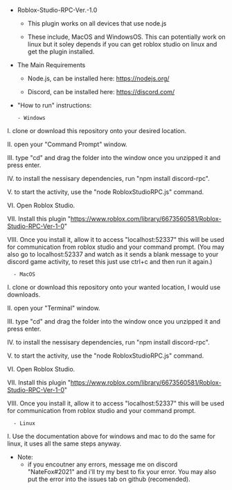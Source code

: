 - Roblox-Studio-RPC-Ver.-1.0

    - This plugin works on all devices that use node.js

    - These include, MacOS and WindowsOS. This can potentially work on
      linux but it soley depends if you can get roblox studio on linux
      and get the plugin installed.
      
- The Main Requirements

    - Node.js, can be installed here: https://nodejs.org/

    - Discord, can be installed here: https://discord.com/

- "How to run" instructions:

      - Windows

I. clone or download this repository onto your desired location.

II. open your "Command Prompt" window.

III. type "cd" and drag the folder into the window once you unzipped it and press enter.

IV. to install the nessisary dependencies, run "npm install discord-rpc".

V. to start the activity, use the "node RobloxStudioRPC.js" command.

VI. Open Roblox Studio.

VII. Install this plugin "https://www.roblox.com/library/6673560581/Roblox-Studio-RPC-Ver-1-0"

VIII. Once you install it, allow it to access "localhost:52337" this will be used for communication
   from roblox studio and your command prompt. (You may also go to localhost:52337 and watch as 
   it sends a blank message to your discord game activity, to reset this just use ctrl+c and then 
   run it again.)

      - MacOS

I. clone or download this repository onto your wanted location, I would use downloads.

II. open your "Terminal" window.

III. type "cd" and drag the folder into the window once you unzipped it and press enter.

IV. to install the nessisary dependencies, run "npm install discord-rpc".

V. to start the activity, use the "node RobloxStudioRPC.js" command.

VI. Open Roblox Studio.

VII. Install this plugin "https://www.roblox.com/library/6673560581/Roblox-Studio-RPC-Ver-1-0"

VIII. Once you install it, allow it to access "localhost:52337" this will be used for communication
   from roblox studio and your command prompt.

      - Linux
I. Use the documentation above for windows and mac to do the same for linux, it uses all the same 
   steps anyway.

- Note: 
    - if you encoutner any errors, message me on discord "NateFox#2021" and i'll try my best
      to fix your error. You may also put the error into the issues tab on github (recomended).
